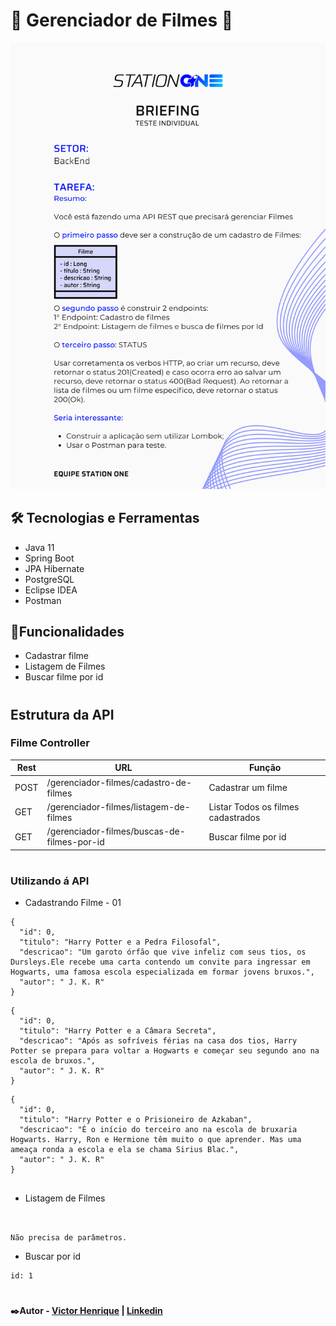# 🎥 Gerenciador de Filmes 🎥 
![Tarefa](https://github.com/viccttor/gerenciador-filmes/blob/main/back.png)
## 

##  🛠️ Tecnologias e Ferramentas

* Java 11
* Spring Boot
* JPA Hibernate
* PostgreSQL
* Eclipse IDEA
* Postman

## 🔎Funcionalidades

* Cadastrar filme
* Listagem de Filmes
* Buscar filme por id
#

## Estrutura da API
### Filme Controller

| Rest   | URL                          | Função                            |
|--------|------------------------------|-----------------------------------|
| POST    	| /gerenciador-filmes/cadastro-de-filmes       	| Cadastrar um filme |
| GET   	| /gerenciador-filmes/listagem-de-filmes     	| Listar Todos os filmes cadastrados               |
| GET    	| /gerenciador-filmes/buscas-de-filmes-por-id 	| Buscar filme por id           |

#

### Utilizando á API

* Cadastrando Filme - 01

```
{
  "id": 0,
  "titulo": "Harry Potter e a Pedra Filosofal",
  "descricao": "Um garoto órfão que vive infeliz com seus tios, os Dursleys.Ele recebe uma carta contendo um convite para ingressar em Hogwarts, uma famosa escola especializada em formar jovens bruxos.",
  "autor": " J. K. R"
}
```
```
{
  "id": 0,
  "titulo": "Harry Potter e a Câmara Secreta",
  "descricao": "Após as sofríveis férias na casa dos tios, Harry Potter se prepara para voltar a Hogwarts e começar seu segundo ano na escola de bruxos.",
  "autor": " J. K. R"
}
```

```
{
  "id": 0,
  "titulo": "Harry Potter e o Prisioneiro de Azkaban",
  "descricao": "É o início do terceiro ano na escola de bruxaria Hogwarts. Harry, Ron e Hermione têm muito o que aprender. Mas uma ameaça ronda a escola e ela se chama Sirius Blac.",
  "autor": " J. K. R"
}


```
* Listagem de Filmes

```


Não precisa de parâmetros.
```

* Buscar por id

```
id: 1
```
#

#### ✒️Autor - [Victor Henrique](https://github.com/viccttor) | [Linkedin](https://www.linkedin.com/in/viccttor/)
#

